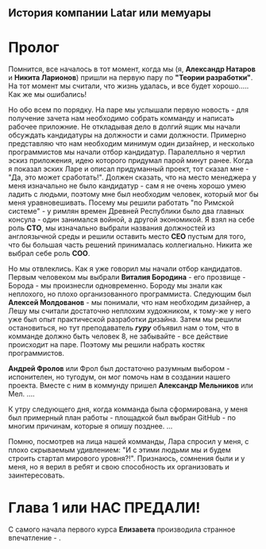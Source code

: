 История компании Latar или мемуары
--------------------------------------
Пролог
======

  Помнится, все началось в тот момент, когда мы (я, **Александр Натаров** и **Никита Ларионов**) пришли на первую пару 
  по **"Теории разработки"**. На тот момент мы считали, что жизнь удалась, и все будет хорошо..... Как же мы ошибались! 
  
  Но обо всем по порядку. На паре мы услышали первую новость - для получение зачета нам необходимо собрать комманду и написать
  рабочее приложние. Не откладывая дело в долгий ящик мы начали обсуждать кандидатуры на должности и сами должности.
  Примерно представляю что нам необходим минимум один дизайнер, и несколько программистов мы начали отбор кандидатур.
  Паралелльно я чертил эскиз приложения, идею которого придумал парой минут ранее. Когда я показал эских Ларе и 
  описал придуманный проект, тот сказал мне - "Да, это может сработать!". Должен сказать, что на место менеджера у меня изначально
  не было кандидатур - сам я не очень хорошо умею ладить с людьми, поэтому мне был необходим человек, который мог бы меня
  уравновешивать. Посему мы решили работать "по Римской системе" - у римлян времен Древней Республики было два главных консула -
  один занимался войной, а другой экономикой. Я взял на себе роль **CTO**, мы изначально выбрали названия должностей
  из англоязычной среды и решили оставить место **CEO** пустым для того, что бы большая часть решений принималась коллегиально.
  Никита же выбрал себе роль **COO**. 
  
  Но мы отвлеклись. Как я уже говорил мы начали отбор кандидатов. Первым человеком мы выбрали **Виталия Бородина** - его
  прозвище - Борода - мы произнесли одновременно. Бороду мы знали как неплохого, но плохо организованного программиста.
  Следующим был **Алексей Молдованов** - мы понимали, что нам необходим дизайнер, а Лешу мы считали достаточно неплохим 
  художником, к тому-же у него уже был опыт практической разработки дизайна.
  Затем мы решили остановиться, но тут преподаватель ***гуру*** объявил нам о том, что в комманде должно быть человек 8, не
  забывайте - все действие происходит на паре. Поэтому мы решили набрать костяк программистов. 
  
  **Андрей Фролов** или Фрол был достаточно разумным выбором - испонителен, но тугодум, он мог помочь нам в создании нашего проекта.
  Вместе с ним в коммунду пришел **Александр Мельников** или Мел. ....
  
  К утру следующего дня, когда комманда была сформирована, у меня был примерный план работы - площадкой был выбран GitHub -
  по многим причинам, которые я опишу позднее. ...
  
  Помню,  посмотрев на лица нашей комманды, Лара спросил у меня, с плохо скрываемым удивлением: "И с этими людьми мы и будем
  строить стартап мирового уровня?!". Признаюсь, сомнения были и у меня, но я верил в ребят и свою способность их 
  организовать и заинтересовать.

Глава 1 или НАС ПРЕДАЛИ!
========================

  С самого начала первого курса **Елизавета** производила странное впечатление - .
